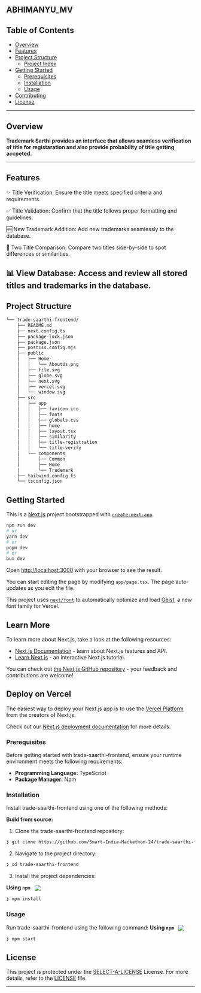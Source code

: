 ## ABHIMANYU_MV 

##  Table of Contents

- [ Overview](#-overview)
- [ Features](#-features)
- [ Project Structure](#-project-structure)
  - [ Project Index](#-project-index)
- [ Getting Started](#-getting-started)
  - [ Prerequisites](#-prerequisites)
  - [ Installation](#-installation)
  - [ Usage](#-usage)
- [ Contributing](#-contributing)
- [ License](#-license)
---

##  Overview

**Trademark Sarthi provides an interface that allows seamless verification of title for registaration and also provide probability of title getting accpeted.**

---

##  Features
✨ Title Verification:
Ensure the title meets specified criteria and requirements.

✅ Title Validation:
Confirm that the title follows proper formatting and guidelines.

🆕 New Trademark Addition:
Add new trademarks seamlessly to the database.

🔄 Two Title Comparison:
Compare two titles side-by-side to spot differences or similarities.

📊 View Database:
Access and review all stored titles and trademarks in the database.
---

##  Project Structure

```sh
└── trade-saarthi-frontend/
    ├── README.md
    ├── next.config.ts
    ├── package-lock.json
    ├── package.json
    ├── postcss.config.mjs
    ├── public
    │   ├── Home
    │   │   └── AboutUs.png
    │   ├── file.svg
    │   ├── globe.svg
    │   ├── next.svg
    │   ├── vercel.svg
    │   └── window.svg
    ├── src
    │   ├── app
    │   │   ├── favicon.ico
    │   │   ├── fonts
    │   │   ├── globals.css
    │   │   ├── home
    │   │   ├── layout.tsx
    │   │   ├── similarity
    │   │   ├── title-registration
    │   │   └── title-verify
    │   └── components
    │       ├── Common
    │       ├── Home
    │       └── Trademark
    ├── tailwind.config.ts
    └── tsconfig.json
```


##  Getting Started

This is a [Next.js](https://nextjs.org) project bootstrapped with [`create-next-app`](https://nextjs.org/docs/app/api-reference/cli/create-next-app).


```bash
npm run dev
# or
yarn dev
# or
pnpm dev
# or
bun dev
```

Open [http://localhost:3000](http://localhost:3000) with your browser to see the result.

You can start editing the page by modifying `app/page.tsx`. The page auto-updates as you edit the file.

This project uses [`next/font`](https://nextjs.org/docs/app/building-your-application/optimizing/fonts) to automatically optimize and load [Geist](https://vercel.com/font), a new font family for Vercel.

## Learn More

To learn more about Next.js, take a look at the following resources:

- [Next.js Documentation](https://nextjs.org/docs) - learn about Next.js features and API.
- [Learn Next.js](https://nextjs.org/learn) - an interactive Next.js tutorial.

You can check out [the Next.js GitHub repository](https://github.com/vercel/next.js) - your feedback and contributions are welcome!

## Deploy on Vercel

The easiest way to deploy your Next.js app is to use the [Vercel Platform](https://vercel.com/new?utm_medium=default-template&filter=next.js&utm_source=create-next-app&utm_campaign=create-next-app-readme) from the creators of Next.js.

Check out our [Next.js deployment documentation](https://nextjs.org/docs/app/building-your-application/deploying) for more details.


###  Prerequisites

Before getting started with trade-saarthi-frontend, ensure your runtime environment meets the following requirements:

- **Programming Language:** TypeScript
- **Package Manager:** Npm


###  Installation

Install trade-saarthi-frontend using one of the following methods:

**Build from source:**

1. Clone the trade-saarthi-frontend repository:
```sh
❯ git clone https://github.com/Smart-India-Hackathon-24/trade-saarthi-frontend
```

2. Navigate to the project directory:
```sh
❯ cd trade-saarthi-frontend
```

3. Install the project dependencies:


**Using `npm`** &nbsp; [<img align="center" src="https://img.shields.io/badge/npm-CB3837.svg?style={badge_style}&logo=npm&logoColor=white" />](https://www.npmjs.com/)

```sh
❯ npm install
```




###  Usage
Run trade-saarthi-frontend using the following command:
**Using `npm`** &nbsp; [<img align="center" src="https://img.shields.io/badge/npm-CB3837.svg?style={badge_style}&logo=npm&logoColor=white" />](https://www.npmjs.com/)

```sh
❯ npm start
```






##  License

This project is protected under the [SELECT-A-LICENSE](https://choosealicense.com/licenses) License. For more details, refer to the [LICENSE](https://choosealicense.com/licenses/) file.

---
